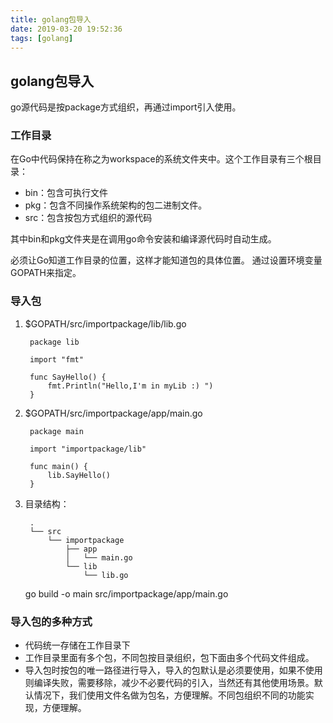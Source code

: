 ```yaml
---
title: golang包导入 
date: 2019-03-20 19:52:36
tags: [golang]
---
```


## golang包导入
go源代码是按package方式组织，再通过import引入使用。

### 工作目录

在Go中代码保持在称之为workspace的系统文件夹中。这个工作目录有三个根目录：

+ bin：包含可执行文件
+ pkg：包含不同操作系统架构的包二进制文件。
+ src：包含按包方式组织的源代码


其中bin和pkg文件夹是在调用go命令安装和编译源代码时自动生成。

必须让Go知道工作目录的位置，这样才能知道包的具体位置。 通过设置环境变量GOPATH来指定。 


### 导入包

1. $GOPATH/src/importpackage/lib/lib.go

        package lib
    
        import "fmt"
    
        func SayHello() {
        	fmt.Println("Hello,I'm in myLib :) ")
        }

2. $GOPATH/src/importpackage/app/main.go

        package main

        import "importpackage/lib"

        func main() {
        	lib.SayHello()
        }

3. 目录结构：

        .
        └── src
            └── importpackage
                ├── app
                │   └── main.go
                └── lib
                    └── lib.go

    go build -o main src/importpackage/app/main.go             

### 导入包的多种方式

+ 代码统一存储在工作目录下
+ 工作目录里面有多个包，不同包按目录组织，包下面由多个代码文件组成。
+ 导入包时按包的唯一路径进行导入，导入的包默认是必须要使用，如果不使用则编译失败，需要移除，减少不必要代码的引入，当然还有其他使用场景。默认情况下，我们使用文件名做为包名，方便理解。不同包组织不同的功能实现，方便理解。



